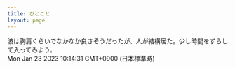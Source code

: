 ```yaml
---
title: ひとこと
layout: page
---
```

<div class="box" dt="1674436471009">
  波は胸肩くらいでなかなか良さそうだったが、人が結構居た。少し時間をずらして入ってみよう。
  <div class="content is-small">Mon Jan 23 2023 10:14:31 GMT+0900 (日本標準時)</div>
</div>